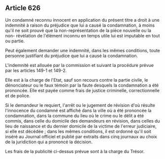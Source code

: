 Article 626
----
Un condamné reconnu innocent en application du présent titre a droit à une
indemnité à raison du préjudice que lui a causé la condamnation, à moins qu'il
ne soit prouvé que la non-représentation de la pièce nouvelle ou la non-
révélation de l'élément inconnu en temps utile lui est imputable en tout ou
partie.

Peut également demander une indemnité, dans les mêmes conditions, toute personne
justifiant du préjudice que lui a causé la condamnation.

L'indemnité est allouée par la commission et suivant la procédure prévue par les
articles 149-1 et 149-2.

Elle est à la charge de l'Etat, sauf son recours contre la partie civile, le
dénonciateur ou le faux témoin par la faute desquels la condamnation a été
prononcée. Elle est payée comme frais de justice criminelle, correctionnelle et
de police.

Si le demandeur le requiert, l'arrêt ou le jugement de révision d'où résulte
l'innocence du condamné est affiché dans la ville où a été prononcée la
condamnation, dans la commune du lieu où le crime ou le délit a été commis, dans
celle du domicile des demandeurs en révision, dans celles du lieu de naissance
et du dernier domicile de la victime de l'erreur judiciaire, si elle est décédée
; dans les mêmes conditions, il est ordonné qu'il soit inséré au Journal
officiel et publié par extraits dans cinq journaux au choix de la juridiction
qui a prononcé la décision.

Les frais de la publicité ci-dessus prévue sont à la charge du Trésor.

